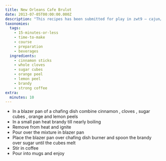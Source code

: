 ```yaml
---
title: New Orleans Cafe Brulot
date: 2013-07-05T00:00:00.000Z
description: "This recipes has been submitted for play in zwt9 – cajun/creole. the recipe is from cookbook: cajun cooking by better homes and gardens. \r\n\r\nchicory makes dark, rich louisiana coffee special.  in the 1800's, cafe brulot bowls, ladles and cups were traditional wedding presents for new orleans brides."
taxonomies:
  tags:
    - 15-minutes-or-less
    - time-to-make
    - course
    - preparation
    - beverages
  ingredients:
    - cinnamon sticks
    - whole cloves
    - sugar cubes
    - orange peel
    - lemon peel
    - brandy
    - strong coffee
extra:
  minutes: 10
---
```

 - In a blazer pan of a chafing dish combine cinnamon , cloves , sugar cubes , orange and lemon peels
 - In a small pan heat brandy till nearly boiling
 - Remove from heat and ignite
 - Pour over the mixture in blazer pan
 - Place the blazer pan over chafing dish burner and spoon the brandy over sugar until the cubes melt
 - Stir in coffee
 - Pour into mugs and enjoy
